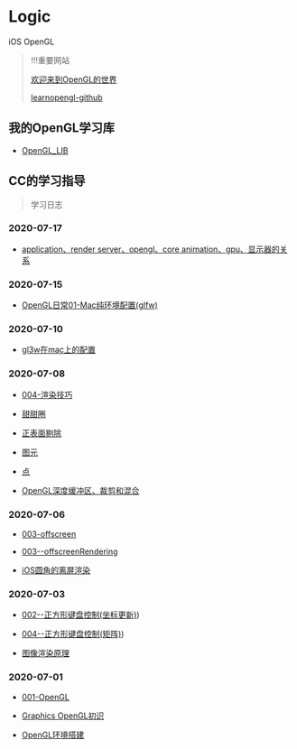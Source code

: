 # Logic
iOS OpenGL

>!!!重要网站
>
>[欢迎来到OpenGL的世界](https://learnopengl-cn.github.io)
>
>[learnopengl-github](https://github.com/LearnOpenGL-CN/LearnOpenGL-CN)


## 我的OpenGL学习库

- [OpenGL_LIB](https://github.com/usiege/OpenGL_LIB)


## CC的学习指导
> 学习日志


### 2020-07-17

- [application、render server、opengl、core animation、gpu、显示器的关系](https://www.cnblogs.com/feng9exe/p/10339907.html)

### 2020-07-15

- [OpenGL日常01-Mac纯环境配置(glfw)](https://www.jianshu.com/p/158daf985cd6)

### 2020-07-10

- [gl3w在mac上的配置](glfw/glew/gl3w与Mac的纠葛)

### 2020-07-08

- [004-渲染技巧](./Graphics/004-渲染技巧)
- [甜甜圈](./Graphics/code/004-torus.cpp)
- [正表面剔除](./Graphics/code/004-cullface.cpp)
- [图元](./Graphics/code/004-primitive.cpp)
- [点](./Graphics/code/004-point.cpp)

- [OpenGL深度缓冲区、裁剪和混合](https://www.jianshu.com/p/f8e3a6443b20)

### 2020-07-06

- [003-offscreen](./Graphics/003-offscreen)
- [003--offscreenRendering](./Graphics/code/003--offscreenRendering)

- [iOS圆角的离屏渲染](https://juejin.im/post/5f0339505188252e817c6c02)

### 2020-07-03

- [002--正方形键盘控制(坐标更新)](./Graphics/code/002-updateframe.cpp))
- [004--正方形键盘控制(矩阵)](./Graphics/code/003-keymove.cpp))

- [图像渲染原理](http://chuquan.me/2018/09/25/ios-graphics-render-principle/)

### 2020-07-01 

- [001-OpenGL](./Graphics/code/01OpenGL)

- [Graphics OpenGL初识](./Graphics/001-开课)
- [OpenGL环境搭建](./Graphics/000-环境)